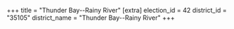+++
title = "Thunder Bay--Rainy River"
[extra]
election_id = 42
district_id = "35105"
district_name = "Thunder Bay--Rainy River"
+++
